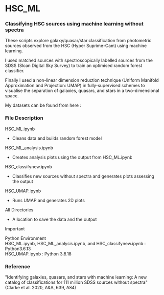 # HSC_ML
### Classifying HSC sources using machine learning without spectra
These scripts explore galaxy/quasar/star classification from photometric sources observed from the HSC (Hyper Suprime-Cam) using machine learning.

I used matched sources with spectroscopically labelled sources from the SDSS (Sloan Digital Sky Survey) to train an optimised random forest classifier.

Finally I used a non-linear dimension reduction technique (Uniform Manifold Approximation and Projection: UMAP) in fully-supervised schemes to visualise the separation of galaxies, quasars, and stars in a two-dimensional space.



My datasets can be found from here : 



### File Description
HSC_ML.ipynb
* Cleans data and builds random forest model

HSC_ML_analysis.ipynb
* Creates analysis plots using the output from HSC_ML.ipynb

HSC_classifynew.ipynb
* Classifies new sources without spectra and generates plots assessing the output

HSC_UMAP.ipynb
* Runs UMAP and generates 2D plots

All Directories
* A location to save the data and the output

> [!IMPORTANT]
> Python Environment  
> HSC_ML.ipynb, HSC_ML_analysis.ipynb, and HSC_classifynew.ipynb : Python3.6.13  
> HSC_UMAP.ipynb : Python 3.8.18  


### Reference
"Identifying galaxies, quasars, and stars with machine learning: A new catalog of classifications for 111 million SDSS sources without spectra" (Clarke et al. 2020, A&A, 639, A84)
